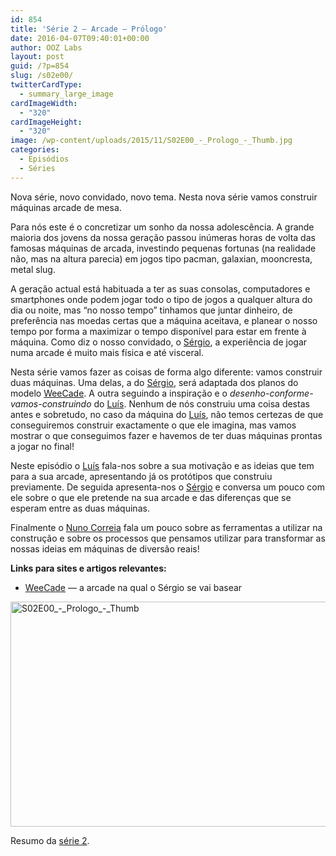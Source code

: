 ```yaml
---
id: 854
title: 'Série 2 — Arcade — Prólogo'
date: 2016-04-07T09:40:01+00:00
author: OOZ Labs
layout: post
guid: /?p=854
slug: /s02e00/
twitterCardType:
  - summary_large_image
cardImageWidth:
  - "320"
cardImageHeight:
  - "320"
image: /wp-content/uploads/2015/11/S02E00_-_Prologo_-_Thumb.jpg
categories:
  - Episódios
  - Séries
---
```

Nova série, novo convidado, novo tema. Nesta nova série vamos construir máquinas arcade de mesa.



Para nós este é o concretizar um sonho da nossa adolescência. A grande maioria dos jovens da nossa geração passou inúmeras horas de volta das famosas máquinas de arcada, investindo pequenas fortunas (na realidade não, mas na altura parecia) em jogos tipo pacman, galaxian, mooncresta, metal slug.

A geração actual está habituada a ter as suas consolas, computadores e smartphones onde podem jogar todo o tipo de jogos a qualquer altura do dia ou noite, mas &#8220;no nosso tempo&#8221; tinhamos que juntar dinheiro, de preferência nas moedas certas que a máquina aceitava, e planear o nosso tempo por forma a maximizar o tempo disponível para estar em frente à máquina. Como diz o nosso convidado, o [Sérgio](/series/serie-2/convidado-especial-sergio-bernardino/), a experiência de jogar numa arcade é muito mais física e até visceral.

Nesta série vamos fazer as coisas de forma algo diferente: vamos construir duas máquinas. Uma delas, a do [Sérgio](/series/serie-2/convidado-especial-sergio-bernardino/), será adaptada dos planos do modelo [WeeCade](http://www.koenigs.dk/mame/eng/stepweecade.htm). A outra seguindo a inspiração e o _desenho-conforme-vamos-construindo_ do [Luís](/equipa/luis-correia/). Nenhum de nós construiu uma coisa destas antes e sobretudo, no caso da máquina do [Luís](/equipa/luis-correia/), não temos certezas de que conseguiremos construir exactamente o que ele imagina, mas vamos mostrar o que conseguimos fazer e havemos de ter duas máquinas prontas a jogar no final!

Neste episódio o [Luís](/equipa/luis-correia/) fala-nos sobre a sua motivação e as ideias que tem para a sua arcade, apresentando já os protótipos que construiu previamente. De seguida apresenta-nos o [Sérgio](/series/serie-2/s02-convidado-especial/) e conversa um pouco com ele sobre o que ele pretende na sua arcade e das diferenças que se esperam entre as duas máquinas.

Finalmente o [Nuno Correia](/equipa/nuno-correia/) fala um pouco sobre as ferramentas a utilizar na construção e sobre os processos que pensamos utilizar para transformar as nossas ideias em máquinas de diversão reais!

**Links para sites e artigos relevantes:**

  * [WeeCade](http://www.koenigs.dk/mame/eng/stepweecade.htm) — a arcade na qual o Sérgio se vai basear

[<img class="aligncenter size-large wp-image-917" src="/wp-content/uploads/2015/11/S02E00_-_Prologo_-_Thumb-1024x576.jpg" alt="S02E00_-_Prologo_-_Thumb" width="640" height="360" srcset="/wp-content/uploads/2015/11/S02E00_-_Prologo_-_Thumb-1024x576.jpg 1024w, /wp-content/uploads/2015/11/S02E00_-_Prologo_-_Thumb-300x169.jpg 300w, /wp-content/uploads/2015/11/S02E00_-_Prologo_-_Thumb-280x158.jpg 280w" sizes="(max-width: 640px) 100vw, 640px" />](/wp-content/uploads/2015/11/S02E00_-_Prologo_-_Thumb.jpg)

Resumo da [série 2](/series/serie-2/).